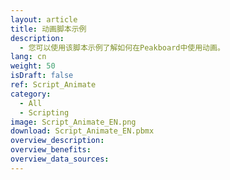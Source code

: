 ```yaml
---
layout: article
title: 动画脚本示例
description: 
  - 您可以使用该脚本示例了解如何在Peakboard中使用动画。
lang: cn
weight: 50
isDraft: false
ref: Script_Animate
category:
  - All
  - Scripting
image: Script_Animate_EN.png
download: Script_Animate_EN.pbmx
overview_description:
overview_benefits:
overview_data_sources:
---
```

